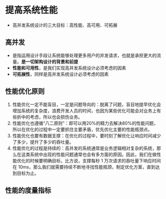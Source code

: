 # 提高系统性能

- 高并发系统设计的三大目标：高性能、高可用、可拓展

## 高并发

- 是指运用设计手段让系统能够处理更多用户的并发请求，也就是承担更大的流量。**是一切架构设计的背景和前提**
- **性能和可用性**，是我们实现高并发系统设计必须考虑的因素
- **可拓展性**，同样是高并发系统设计必须考虑的因素

## 性能优化原则

1. 性能优化一定不能盲目，一定是问题导向的：脱离了问题，盲目地提早优化会增加系统的复杂度，浪费开发人员的时间，也因为某些优化可能会对业务上有些折中的考虑，所以也会损伤业务。
2. 性能优化也遵循“八二原则”：即可以用20%的精力去解决80%的性能问题，所以在优化的过程中一定要抓住主要矛盾，优先优化主要的性能瓶颈点。
3. 性能优化也要有数据支撑：在优化的过程中，要时刻了解优化让响应时间减少了多少，提升了多少的吞吐量。
4. 性能优化的过程是持续的：高并发的系统通常是业务逻辑相对复杂的系统，那么在这类系统中出现的性能问题通常也会有多方面的原因。因此，我们在做性能优化的时候要明确目标，比方说，支撑每秒 1 万次请求的吞吐量下响应时间在 10ms，那么我们就需要持续不断地寻找性能瓶颈，制定优化方案，直到达到目标为止。

## 性能的度量指标
